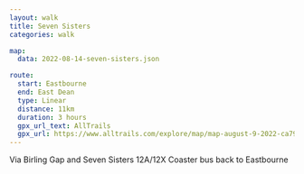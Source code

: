 ```yaml
---
layout: walk
title: Seven Sisters
categories: walk

map:
  data: 2022-08-14-seven-sisters.json

route:
  start: Eastbourne
  end: East Dean
  type: Linear
  distance: 11km
  duration: 3 hours
  gpx_url_text: AllTrails
  gpx_url: https://www.alltrails.com/explore/map/map-august-9-2022-ca793d8?u=m&sh=xr4vxe
---
```


Via Birling Gap and Seven Sisters
12A/12X Coaster bus back to Eastbourne
